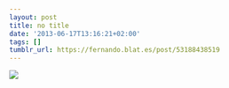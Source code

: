 ```yaml
---
layout: post
title: no title
date: '2013-06-17T13:16:21+02:00'
tags: []
tumblr_url: https://fernando.blat.es/post/53188438519
---
```

 ![](/tumblr_files/tumblr_mi5oq6OIZ01rn9vmdo1_500.gif)  
